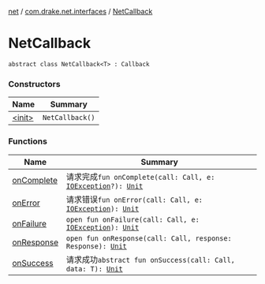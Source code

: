 [net](../../index.md) / [com.drake.net.interfaces](../index.md) / [NetCallback](./index.md)

# NetCallback

`abstract class NetCallback<T> : Callback`

### Constructors

| Name | Summary |
|---|---|
| [&lt;init&gt;](-init-.md) | `NetCallback()` |

### Functions

| Name | Summary |
|---|---|
| [onComplete](on-complete.md) | 请求完成`fun onComplete(call: Call, e: `[`IOException`](https://docs.oracle.com/javase/6/docs/api/java/io/IOException.html)`?): `[`Unit`](https://kotlinlang.org/api/latest/jvm/stdlib/kotlin/-unit/index.html) |
| [onError](on-error.md) | 请求错误`fun onError(call: Call, e: `[`IOException`](https://docs.oracle.com/javase/6/docs/api/java/io/IOException.html)`): `[`Unit`](https://kotlinlang.org/api/latest/jvm/stdlib/kotlin/-unit/index.html) |
| [onFailure](on-failure.md) | `open fun onFailure(call: Call, e: `[`IOException`](https://docs.oracle.com/javase/6/docs/api/java/io/IOException.html)`): `[`Unit`](https://kotlinlang.org/api/latest/jvm/stdlib/kotlin/-unit/index.html) |
| [onResponse](on-response.md) | `open fun onResponse(call: Call, response: Response): `[`Unit`](https://kotlinlang.org/api/latest/jvm/stdlib/kotlin/-unit/index.html) |
| [onSuccess](on-success.md) | 请求成功`abstract fun onSuccess(call: Call, data: T): `[`Unit`](https://kotlinlang.org/api/latest/jvm/stdlib/kotlin/-unit/index.html) |
